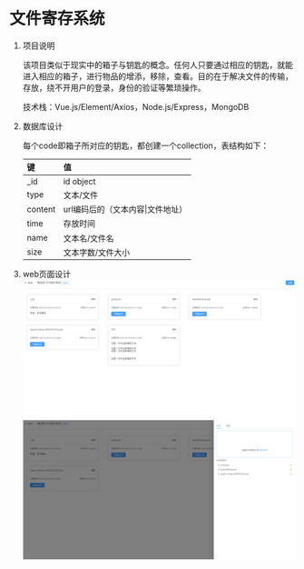 # 文件寄存系统

1. 项目说明

   该项目类似于现实中的箱子与钥匙的概念。任何人只要通过相应的钥匙，就能进入相应的箱子，进行物品的增添，移除，查看。目的在于解决文件的传输，存放，绕不开用户的登录，身份的验证等繁琐操作。

   技术栈：Vue.js/Element/Axios，Node.js/Express，MongoDB

2. 数据库设计

   每个code即箱子所对应的钥匙，都创建一个collection，表结构如下：

   | 键      | 值                                |
   | ------- | --------------------------------- |
   | _id     | id object                         |
   | type    | 文本/文件                         |
   | content | url编码后的（文本内容\|文件地址） |
   | time    | 存放时间                          |
   | name    | 文本名/文件名                     |
   | size    | 文本字数/文件大小                 |
3. web页面设计
![mainPage2](.\doc\mainPage2.png)
![mainPage1](.\doc\mainPage1.png)